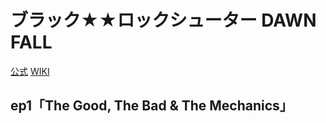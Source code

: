 # ブラック★★ロックシューター DAWN FALL

[公式](https://blackrockshooter-dawnfall.com/) 
[WIKI](https://ja.wikipedia.org/wiki/%E3%83%96%E3%83%A9%E3%83%83%E3%82%AF%E2%98%85%E3%83%AD%E3%83%83%E3%82%AF%E3%82%B7%E3%83%A5%E3%83%BC%E3%82%BF%E3%83%BC) 

## ep1「The Good, The Bad & The Mechanics」
